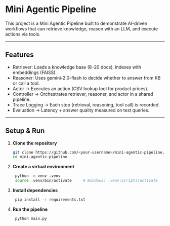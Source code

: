 # Mini Agentic Pipeline

This project is a Mini Agentic Pipeline built to demonstrate AI-driven workflows that can retrieve knowledge, reason with an LLM, and execute actions via tools.  

---

## Features
- Retriever: Loads a knowledge base (8–20 docs), indexes with embeddings (FAISS).
- Reasoner: Uses gemini-2.0-flash to decide whether to answer from KB or call a tool.
- Actor → Executes an action (CSV lookup tool for product prices).
- Controller → Orchestrates retriever, reasoner, and actor in a shared pipeline.
- Trace Logging → Each step (retrieval, reasoning, tool call) is recorded.
- Evaluation → Latency + answer quality measured on test queries.

---

##  Setup & Run

1. **Clone the repository**
   ```bash
   git clone https://github.com/<your-username>/mini-agentic-pipeline.git
   cd mini-agentic-pipeline
   
2. **Create a virtual environment**
   ```bash
    python -m venv .venv
    source .venv/bin/activate     # Windows: .venv\Scripts\activate
   
3. **Install dependencies**
   ```bash
    pip install -r requirements.txt

4. **Run the pipeline**
   ```bash
    python main.py





